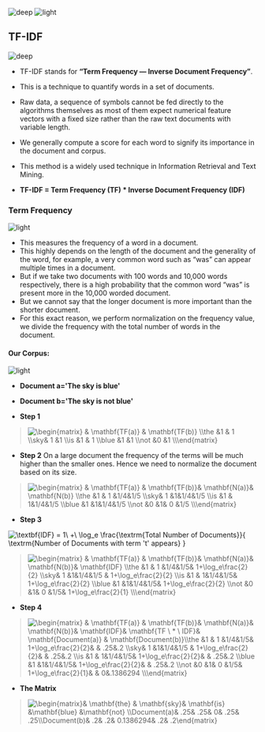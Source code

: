 ![deep](https://user-images.githubusercontent.com/12748752/134754236-8d5549c9-bd05-408d-ba63-0d56ab83c999.png)
![light](https://user-images.githubusercontent.com/12748752/134754235-ae8efaf0-a27a-46f0-b439-b114cbb8cf3e.png)

## TF-IDF
![deep](https://user-images.githubusercontent.com/12748752/134754236-8d5549c9-bd05-408d-ba63-0d56ab83c999.png)

* TF-IDF stands for **“Term Frequency — Inverse Document Frequency”**.
* This is a technique to quantify words in a set of documents.
* Raw data, a sequence of symbols cannot be fed directly to the algorithms themselves as most of them expect numerical feature vectors with a fixed size rather than the raw text documents with variable length.
* We generally compute a score for each word to signify its importance in the document and corpus. 
* This method is a widely used technique in Information Retrieval and Text Mining.

* **TF-IDF = Term Frequency (TF) * Inverse Document Frequency (IDF)**
### Term Frequency
![light](https://user-images.githubusercontent.com/12748752/134754235-ae8efaf0-a27a-46f0-b439-b114cbb8cf3e.png)
* This measures the frequency of a word in a document.
* This highly depends on the length of the document and the generality of the word, for example, a very common word such as “was” can appear multiple times in a document. 
* But if we take two documents with 100 words and 10,000 words respectively, there is a high probability that the common word “was” is present more in the 10,000 worded document.
* But we cannot say that the longer document is more important than the shorter document. 
* For this exact reason, we perform normalization on the frequency value, we divide the frequency with the total number of words in the document.

#### Our Corpus:
![light](https://user-images.githubusercontent.com/12748752/134754235-ae8efaf0-a27a-46f0-b439-b114cbb8cf3e.png)

* **Document a='The sky is blue'**     
* **Document b='The sky is not blue'**

* **Step 1**
> <img src="https://latex.codecogs.com/svg.image?\begin{matrix}&space;&&space;\mathbf{TF(a)}&space;&&space;\mathbf{TF(b)}&space;\\the&space;&1&space;&space;&&space;1&space;\\sky&&space;1&space;&1&space;&space;\\is&space;&1&space;&space;&&space;1&space;\\blue&space;&1&space;&space;&1&space;&space;\\not&space;&0&space;&space;&1&space;&space;\\\end{matrix}" title="\begin{matrix} & \mathbf{TF(a)} & \mathbf{TF(b)} \\the &1 & 1 \\sky& 1 &1 \\is &1 & 1 \\blue &1 &1 \\not &0 &1 \\\end{matrix}" />


* **Step 2** On a large document the frequency of the terms will be much higher than the smaller ones. Hence we need to normalize the document based on its size.

> <img src="https://latex.codecogs.com/svg.image?\begin{matrix}&space;&&space;\mathbf{TF(a)}&space;&&space;\mathbf{TF(b)}&&space;\mathbf{N(a)}&&space;\mathbf{N(b)}&space;\\the&space;&1&space;&space;&&space;1&space;&1/4&1/5&space;\\sky&&space;1&space;&1&1/4&1/5&space;&space;\\is&space;&1&space;&space;&&space;1&1/4&1/5&space;\\blue&space;&1&space;&space;&1&1/4&1/5&space;&space;\\not&space;&0&space;&space;&1&&space;0&space;&1/5&space;\\\end{matrix}" title="\begin{matrix} & \mathbf{TF(a)} & \mathbf{TF(b)}& \mathbf{N(a)}& \mathbf{N(b)} \\the &1 & 1 &1/4&1/5 \\sky& 1 &1&1/4&1/5 \\is &1 & 1&1/4&1/5 \\blue &1 &1&1/4&1/5 \\not &0 &1& 0 &1/5 \\\end{matrix}" />


* **Step 3**
 <img src="https://latex.codecogs.com/svg.image?\textbf{IDF}&space;=&space;1\&space;&plus;\&space;\log_e&space;\frac{\textrm{Total&space;Number&space;of&space;Documents}}{&space;\textrm{Number&space;of&space;Documents&space;with&space;term&space;'t'&space;appears}&space;}" title="\textbf{IDF} = 1\ +\ \log_e \frac{\textrm{Total Number of Documents}}{ \textrm{Number of Documents with term 't' appears} }" />

> <img src="https://latex.codecogs.com/svg.image?\begin{matrix}&space;&&space;\mathbf{TF(a)}&space;&&space;\mathbf{TF(b)}&&space;\mathbf{N(a)}&&space;\mathbf{N(b)}&&space;\mathbf{IDF}&space;\\the&space;&1&space;&space;&&space;1&space;&1/4&1/5&&space;1&plus;\log_e\frac{2}{2}&space;\\sky&&space;1&space;&1&1/4&1/5&space;&&space;1&plus;\log_e\frac{2}{2}&space;\\is&space;&1&space;&space;&&space;1&1/4&1/5&&space;1&plus;\log_e\frac{2}{2}&space;\\blue&space;&1&space;&space;&1&1/4&1/5&&space;1&plus;\log_e\frac{2}{2}&space;&space;\\not&space;&0&space;&space;&1&&space;0&space;&1/5&&space;1&plus;\log_e\frac{2}{1}&space;\\\end{matrix}" title="\begin{matrix} & \mathbf{TF(a)} & \mathbf{TF(b)}& \mathbf{N(a)}& \mathbf{N(b)}& \mathbf{IDF} \\the &1 & 1 &1/4&1/5& 1+\log_e\frac{2}{2} \\sky& 1 &1&1/4&1/5 & 1+\log_e\frac{2}{2} \\is &1 & 1&1/4&1/5& 1+\log_e\frac{2}{2} \\blue &1 &1&1/4&1/5& 1+\log_e\frac{2}{2} \\not &0 &1& 0 &1/5& 1+\log_e\frac{2}{1} \\\end{matrix}" />

* **Step 4**

> <img src="https://latex.codecogs.com/svg.image?\begin{matrix}&space;&&space;\mathbf{TF(a)}&space;&&space;\mathbf{TF(b)}&&space;\mathbf{N(a)}&&space;\mathbf{N(b)}&&space;\mathbf{IDF}&&space;\mathbf{TF&space;\&space;*&space;\&space;IDF}&&space;\mathbf{Document(a)}&space;&&space;\mathbf{Document(b)}\\the&space;&1&space;&space;&&space;1&space;&1/4&1/5&&space;1&plus;\log_e\frac{2}{2}&&space;&&space;.25&.2&space;\\sky&&space;1&space;&1&1/4&1/5&space;&&space;1&plus;\log_e\frac{2}{2}&&space;&&space;.25&.2&space;&space;\\is&space;&1&space;&space;&&space;1&1/4&1/5&&space;1&plus;\log_e\frac{2}{2}&&space;&&space;.25&.2&space;&space;\\blue&space;&1&space;&space;&1&1/4&1/5&&space;1&plus;\log_e\frac{2}{2}&&space;&&space;.25&.2&space;&space;&space;\\not&space;&0&space;&space;&1&&space;0&space;&1/5&&space;1&plus;\log_e\frac{2}{1}&&space;&&space;0&.1386294&space;&space;\\\end{matrix}" title="\begin{matrix} & \mathbf{TF(a)} & \mathbf{TF(b)}& \mathbf{N(a)}& \mathbf{N(b)}& \mathbf{IDF}& \mathbf{TF \ * \ IDF}& \mathbf{Document(a)} & \mathbf{Document(b)}\\the &1 & 1 &1/4&1/5& 1+\log_e\frac{2}{2}& & .25&.2 \\sky& 1 &1&1/4&1/5 & 1+\log_e\frac{2}{2}& & .25&.2 \\is &1 & 1&1/4&1/5& 1+\log_e\frac{2}{2}& & .25&.2 \\blue &1 &1&1/4&1/5& 1+\log_e\frac{2}{2}& & .25&.2 \\not &0 &1& 0 &1/5& 1+\log_e\frac{2}{1}& & 0&.1386294 \\\end{matrix}" />

* **The Matrix**
> <img src="https://latex.codecogs.com/svg.image?\begin{matrix}&&space;\mathbf{the}&space;&&space;\mathbf{sky}&&space;\mathbf{is}&space;&\mathbf{blue}&space;&\mathbf{not}&space;\\Document(a)&&space;.25&&space;.25&&space;0&&space;.25&&space;.25\\Document(b)&&space;.2&&space;.2&&space;0.1386294&&space;.2&&space;.2\end{matrix}" title="\begin{matrix}& \mathbf{the} & \mathbf{sky}& \mathbf{is} &\mathbf{blue} &\mathbf{not} \\Document(a)& .25& .25& 0& .25& .25\\Document(b)& .2& .2& 0.1386294& .2& .2\end{matrix}" />
